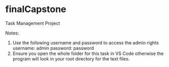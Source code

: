 # finalCapstone
Task Management Project

Notes: 
1. Use the following username and password to access the admin rights 
username: admin
password: password
2. Ensure you open the whole folder for this task in VS Code otherwise the 
program will look in your root directory for the text files.
